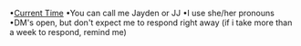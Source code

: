 •[Current Time](https://time.is/Birmingham,_United_States)
•You can call me Jayden or JJ
•I use she/her pronouns
•DM's open, but don't expect me to respond right away (if i take more than a week to respond, remind me)


